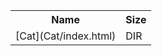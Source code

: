 <table>
<tr><th>Name</th><th>Size</th></tr>
<tr><td>
[Cat](Cat/index.html)
</td><td>DIR</td></tr>
</table>

